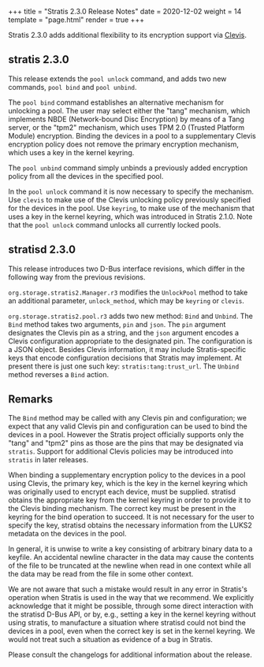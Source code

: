 +++
title = "Stratis 2.3.0 Release Notes"
date = 2020-12-02
weight = 14
template = "page.html"
render = true
+++

Stratis 2.3.0 adds additional flexibility to its encryption support via
[Clevis].

stratis 2.3.0
-------------
This release extends the `pool unlock` command, and adds two new commands,
`pool bind` and `pool unbind`.

The `pool bind` command establishes an alternative mechanism for unlocking
a pool. The user may select either the "tang" mechanism, which implements
NBDE (Network-bound Disc Encryption) by means of a Tang server, or the
"tpm2" mechanism, which uses TPM 2.0 (Trusted Platform Module) encryption.
Binding the devices in a pool to a supplementary Clevis encryption policy does
not remove the primary encryption mechanism, which uses a key in the kernel
keyring.

The `pool unbind` command simply unbinds a previously added encryption
policy from all the devices in the specified pool.

In the `pool unlock` command it is now necessary to specify the mechanism.
Use `clevis` to make use of the Clevis unlocking policy previously
specified for the devices in the pool. Use `keyring`, to make use of the
mechanism that uses a key in the kernel keyring, which was introduced
in Stratis 2.1.0. Note that the `pool unlock` command unlocks all currently
locked pools.

stratisd 2.3.0
--------------
This release introduces two D-Bus interface revisions, which differ in the
following way from the previous revisions.

`org.storage.stratis2.Manager.r3` modifies the `UnlockPool` method to take
an additional parameter, `unlock_method`, which may be `keyring` or `clevis`.

`org.storage.stratis2.pool.r3` adds two new method: `Bind` and `Unbind`.
The `Bind` method takes two arguments, `pin` and `json`. The `pin` argument
designates the Clevis pin as a string, and the `json` argument encodes
a Clevis configuration appropriate to the designated pin. The configuration
is a JSON object. Besides Clevis information, it may include Stratis-specific
keys that encode configuration decisions that Stratis may implement. At
present there is just one such key: `stratis:tang:trust_url`.
The `Unbind` method reverses a `Bind` action.

Remarks
-------

The `Bind` method may be called with any Clevis pin and configuration;
we expect that any valid Clevis pin and configuration can be used to bind the
devices in a pool. However the Stratis project officially supports only the
"tang" and "tpm2" pins as those are the pins that may be designated via
`stratis`. Support for additional Clevis policies may be introduced into
`stratis` in later releases.

When binding a supplementary encryption policy to the devices in a pool
using Clevis, the primary key, which is the key in the kernel keyring which
was originally used to encrypt each device, must be supplied. stratisd
obtains the appropriate key from the kernel keyring in order to provide it
to the Clevis binding mechanism. The correct key must be present in the
keyring for the bind operation to succeed. It is not necessary for the user
to specify the key, stratisd obtains the necessary information from the
LUKS2 metadata on the devices in the pool.

In general, it is unwise to write a key consisting of arbitrary binary data
to a keyfile. An accidental newline character in the data may cause the
contents of the file to be truncated at the newline when read in one context
while all the data may be read from the file in some other context.

We are not aware that such a mistake would result in any error in Stratis's
operation when Stratis is used in the way that we recommend. We explicitly
acknowledge that it might be possible, through some direct interaction with
the stratisd D-Bus API, or by, e.g., setting a key in the kernel keyring
without using stratis, to manufacture a situation where stratisd could not
bind the devices in a pool, even when the correct key is set in the kernel
keyring. We would not treat such a situation as evidence of a bug in Stratis.

<!-- more -->

Please consult the changelogs for additional information about the release.

[Clevis]: https://github.com/latchset/clevis
